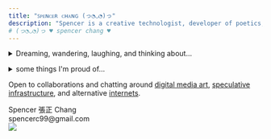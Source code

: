 ```yaml
---
title: "ꜱᴘᴇɴᴄᴇʀ ᴄʜᴀɴɢ (っ◔◡◔)っ"
description: "Spencer is a creative technologist, developer of poetics, and dream researcher in San Francisco. He creates playful and intimate software and words to imagine alternative futures of computing."
# (っ◔◡◔)っ ♥ spencer chang ♥
---
```

<p>
    <details>
        <summary>Dreaming, wandering, laughing, and thinking about...</summary>
        <div>
            <ul class="noPadding">
            <li>
                <b>creative agency</b> <br/> how we can give users more <a href="/posts/take-back-the-future-response">agency</a> in the software they use or are used by every day and what does a healthy relationship with <a href="/posts/technology-paradox">technology look like</a>?
            </li>
            <li>
                <b><a href="https://mmm.page/helena.soft_tech">soft tech</a></b> <br/> how do we create software that encourages tinkering and authentic expression, where making crazy connections is necessary rather than a nuisance?
            </li>
            <li>
                <b>people over systems</b> <br/> what sort of systems do we need to create a society that cares about enabling every person to live with the <a href="/experiments/100posts/privilege-of-dreams">privilege to pursue their dreams</a> and create something that they can truly own?
            </li>
            <li>
                <b>authentic <a href="/experiments/100posts/unstoppable-expression">expression</a></b> <br/> how do we create environments that provide a <a href="/experiments/100posts/low-pressure-contexts">low-pressure context</a> for people to fail and learn and scale that <a href="/experiments/100posts/trust">trust</a> beyond small local communities?
            </li>
            <li>
                <b>living fully</b> <br/> how do we live more fully and <a href="/experiments/100posts/intensity">intensely</a> and learn to trust ourselves to <a href="/experiments/100posts/opportunity">express ourselves</a> without caveats?
            </li>
            </ul>
        </div>
    </details>
</p>

<p id="expandingWork"></p>

<p id="expandingLikes"></p>


<script>
const workDescription =`
* I spend my days building
* tools for tinkers at <a id="coda" href="https://coda.io">Coda</a>,
  * tools for tinkers at <a id="coda" href="https://coda.io">Coda</a> (I built out our <a href="/posts/rituals-remixing">custom templates platform</a> and now work on the <a href="https://coda.io/packsbeta">Packs platform</a>),
    * tools for tinkers at <a id="coda" href="https://coda.io">Coda</a> (I built out our <a href="/posts/rituals-remixing">custom templates platform</a> and now work on <a href="https://coda.io/packsbeta">Packs platform</a> so that anyone can extend Coda's capabilities, maintaining an <a href="https://github.com/coda/packs-sdk">open-source SDK</a>),
* conjuring 
* soulful speculations of new futures at <a href="https://verses.xyz" id="verses">verses</a>, 
  * soulful speculations of new futures at <a href="https://verses.xyz" id="verses">verses</a> (I recently co-stewarded the creation of <b  id="pluriverse"><a href="https://pluriverse.world">pluriverse.world</a></b>),
* exploring what a new internet of <a id="tinyInternets" href="https://tiny-inter.net/">𝓽𝓲𝓷𝔂 𝓲𝓷𝓽𝓮𝓻𝓷𝓮𝓽𝓼</a> looks like
  * exploring what a new internet of <a id="tinyInternets" href="https://tiny-inter.net/">𝓽𝓲𝓷𝔂 𝓲𝓷𝓽𝓮𝓻𝓷𝓮𝓽𝓼</a>, one where <a href="https://open.substack.com/pub/spencerchang/p/ti-01-our-internet">we can make homes</a>, looks like
    * exploring what a new internet of <a id="tinyInternets" href="https://tiny-inter.net/">𝓽𝓲𝓷𝔂 𝓲𝓷𝓽𝓮𝓻𝓷𝓮𝓽𝓼</a>, one where <a href="https://open.substack.com/pub/spencerchang/p/ti-01-our-internet">we can make homes</a> and relate to others in ways that cultivate a communal space, looks like
* and exploring poetry, through writing, art, and
* software.
  * open
    * open, playful
      * open, playful, and empowering
  * software (like this <a href="https://github.com/jackyzha0/telescopic-text">expanding text</a> and <a href="">shapeshifting poem</a>).
    * software (like this <a href="">expanding text</a> and <a href="/posts/boundless-shapeshifters">shapeshifting poem</a> or my <a href="/fits">fits stream</a>).
`;
let node = createTelescopicTextFromBulletedList(workDescription, {textMode: TextMode.Html});
const container = document.getElementById("expandingWork")
container.appendChild(node);
// TODO: can you add hover tooltips with images and previews?
// const likesDescription = `
// * I enjoy 
// * writing,
//   * <a href="/posts">writing</a> (<a href="https://spencerchang.substack.com/">personal essays</a>, software visions, poetry, and a mix of all of the above),
//     * <a href="/posts">writing</a> (<a href="https://spencerchang.substack.com/">personal essays</a>, software visions, poetry. check out my <a href="/experiments/100posts">100 posts</a> experiment, my <a href="/posts/boundless-shapeshifters">shapeshifting poem</a> or my <a href="https://spencerchang.substack.com/p/ti-01-our-internet">internet manifesto</a>),
// * reading,
//   * <a href="https://www.goodreads.com/user/show/93224420-spencer-chang">reading</a> (spec fic, short fiction, and convivial software thoughts),
// * and 
// * eating. 
//   * eating (and sharing to try more things!).
// * I also enjoy experimenting with <a href="/fits">fashion</a>, 
// * dancing,
//   * dancing (both in my room, around the kitchen, and in quiet corners of public spaces),
// * <a href="/photos">capturing moments</a>, and being 
// * in nature.
//   * in nature (or just generally exploring this beautiful world).
// `;
// TODO: support descriptors for each in the list, and have a way to "ellipsis" to add a new of the top level one
// 'in my room', 'snuggled in quiet corners', 'in public parks'
let likes = [
  ['writing'],
  ['reading'],
  ['eating'],
  ['dressing up'],
  ['dancing'],      
  ['paying attention'],      
  ['wondering'],      
  ['wandering'],      
  ['daydreaming'],      
  ['capturing moments'],
  ['being in nature'],
  ['loving people'],
  ['sipping water'],
  ['loving life'],
  ['cracking my joints'],
  ['watermelon on a hot day'],
  ['recognizing constellations'],
  ['the city skyline at night'],
  ['uncontrollable crying'],
  ['creating magic'],
  ['experimenting'],
  ['speculative infrastructure'],
  ['computational poetry'],
  ['creative technology'],
  ['agencyful computation'],
  ['alternative futures'],
  ['playful tools'],
  ['evocative writing'],
  ['imaginative fiction'],
  ['wonder'],
  ['tools for wonder'],
  ['everyday beauty'],
  ['accessible magic'],
  ['cybernetic ecology'],
  ['pluriversality'],
]
const enjoyPrompt = `<a href="https://coda.io/form/spencers-enjoy-list_dGFsXoodVB1">what do you think I'll like?</a>`;
// randomize likes
likes = likes.sort(() => Math.random() - 0.5);
likes.splice(4, 0, [enjoyPrompt]);
let likeExpandedIdx = 0;

function createLikeNode(like) {
  const likeNode = document.createElement("span");
  likeNode.innerHTML = `${like}`;
  if (likeExpandedIdx < likes.length - 1) {
    likeNode.innerHTML += ', ';
  }
  return likeNode;
}
// const likesNode = createTelescopicTextFromBulletedList(likesDescription, {textMode: TextMode.Html});
// const likesContainer = document.getElementById("expandingLikes")
// likesContainer.appendChild(likesNode);
const likesNode = document.createElement("div");
likesNode.id = 'telescope';
const onMoreNode = document.createElement("span");
onMoreNode.innerHTML = '...';
onMoreNode.addEventListener('click', onClickMore);
const likesContainer = document.getElementById("expandingLikes")
likesContainer.appendChild(likesNode);
likesNode.appendChild(document.createTextNode('A non-exhaustive list of the things I enjoy:'))
likesNode.appendChild(document.createElement("br"))
likesNode.appendChild(onMoreNode);
onMoreNode.classList.add("details");
onMoreNode.classList.add("close");


function onClickMore() {
  const likeNode = createLikeNode(likes[likeExpandedIdx]);
  likesNode.insertBefore(likeNode, onMoreNode);
  likeExpandedIdx++;
  if (likeExpandedIdx === likes.length) {
    onMoreNode.remove();
    return;
  }
}
onClickMore();

</script>

<p>
    <details>
    <summary>some things I'm proud of...</summary>
    <div>
        <ul class="noPadding">
        <li><a href="https://coda.io/packs">Packs Ecosystem</a>: A platform and ecosystem for extending the functionality of Coda by 
        connecting to external services and taking action on data. Makes Coda better achieve a promise of interoperability and being an operating layer on top of all your existing data from anywhere.</li>
        <li><a href="https://pluriverse.world">Towards a Digital Pluriverse</a>: An interactive, participatory essay proposing the "pluriverse" as a new banner for the community to rally around for how we look at imagining a "new web." It is co-created with visitors and readers of the site.</li>
        <li><a href="https://coda.io/@steve/meet-custom-templates">Custom Templates</a>: empowered anyone to create a template on Coda, a reusable and shareable set of components, to streamline common workflows, share personal tools with their team, and adopt practices from the wider community in their own doc.</li>
        <li><a href="https://tiny-inter.net">tiny internets</a>: a research inquiry on what does a more natural, soft, and quiet internet look like, one where public spaces are actively shaped by us to not only use but live in? Explored during the Interact Residency and created browser extension explroing different avenues for intimacy with beta users, including digital geocaching, commuting, and time capsules.</li>
        <li><a href="/posts/everyday-magic">Everyday Magic</a> essay for <a href="https://reboothq.substack.com/">reboot</a> on the magic of the technology and why we need to and how we make it accessible to everyone.</li>
        <li><a href="/experiments/100posts">100 mini-essays</a>: A collection of 100 posts I've written in 2021, comprising personal essays, poems, short stories, and more.</li>
        <li>My <a href="/fits">Fits Stream</a>, an auto-stream of my daily outfits.</li>
        </ul>
    </div>
    </details>
</p>

<!-- TODO: make an art page -->
Open to collaborations and chatting around <a href="https://coda.io/@spencer/tiny-internets/public-presentations-39">digital media art</a>, <a href="/experiments/100posts/future-of-tools/">speculative infrastructure</a>, and alternative <a href="https://tiny-inter.net/">internets</a>. 
<div id="signature"><div class="signatureContent">
<div class="serif">Spencer 張正 Chang<br/>spencerc99@gmail.com</div>
<img class="stamp" src="/assets/name-stamp.svg"/>
</div>
</div>
